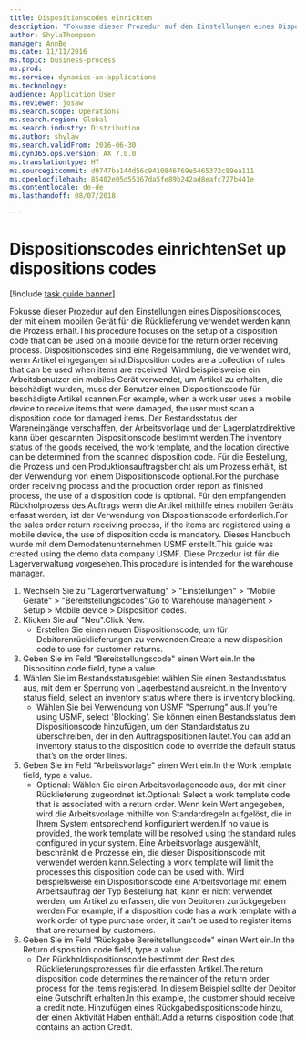 ```yaml
--- 
title: Dispositionscodes einrichten
description: "Fokusse dieser Prozedur auf den Einstellungen eines Dispositionscodes, der mit einem mobilen Gerät für die Rücklieferung verwendet werden kann, die Prozess erhält."
author: ShylaThompson
manager: AnnBe
ms.date: 11/11/2016
ms.topic: business-process
ms.prod: 
ms.service: dynamics-ax-applications
ms.technology: 
audience: Application User
ms.reviewer: josaw
ms.search.scope: Operations
ms.search.region: Global
ms.search.industry: Distribution
ms.author: shylaw
ms.search.validFrom: 2016-06-30
ms.dyn365.ops.version: AX 7.0.0
ms.translationtype: HT
ms.sourcegitcommit: d9747ba144d56c9410846769e5465372c89ea111
ms.openlocfilehash: 85402e05d55367da5fe89b242ad8eafc727b441e
ms.contentlocale: de-de
ms.lasthandoff: 08/07/2018

---
```

# <a name="set-up-dispositions-codes"></a><span data-ttu-id="79450-103">Dispositionscodes einrichten</span><span class="sxs-lookup"><span data-stu-id="79450-103">Set up dispositions codes</span></span>

[!include [task guide banner](../../includes/task-guide-banner.md)]

<span data-ttu-id="79450-104">Fokusse dieser Prozedur auf den Einstellungen eines Dispositionscodes, der mit einem mobilen Gerät für die Rücklieferung verwendet werden kann, die Prozess erhält.</span><span class="sxs-lookup"><span data-stu-id="79450-104">This procedure focuses on the setup of a disposition code that can be used on a mobile device for the return order receiving process.</span></span> <span data-ttu-id="79450-105">Dispositionscodes sind eine Regelsammlung, die verwendet wird, wenn Artikel eingegangen sind.</span><span class="sxs-lookup"><span data-stu-id="79450-105">Disposition codes are a collection of rules that can be used when items are received.</span></span> <span data-ttu-id="79450-106">Wird beispielsweise ein Arbeitsbenutzer ein mobiles Gerät verwendet, um Artikel zu erhalten, die beschädigt wurden, muss der Benutzer einen Dispositionscode für beschädigte Artikel scannen.</span><span class="sxs-lookup"><span data-stu-id="79450-106">For example, when a work user uses a mobile device to receive items that were damaged, the user must scan a disposition code for damaged items.</span></span> <span data-ttu-id="79450-107">Der Bestandsstatus der Wareneingänge verschaffen, der Arbeitsvorlage und der Lagerplatzdirektive kann über gescannten Dispositionscode bestimmt werden.</span><span class="sxs-lookup"><span data-stu-id="79450-107">The inventory status of the goods received, the work template, and the location directive can be determined from the scanned disposition code.</span></span> <span data-ttu-id="79450-108">Für die Bestellung, die Prozess und den Produktionsauftragsbericht als um Prozess erhält, ist der Verwendung von einem Dispositionscode optional.</span><span class="sxs-lookup"><span data-stu-id="79450-108">For the purchase order receiving process and the production order report as finished process, the use of a disposition code is optional.</span></span> <span data-ttu-id="79450-109">Für den empfangenden Rückholprozess des Auftrags wenn die Artikel mithilfe eines mobilen Geräts erfasst werden, ist der Verwendung von Dispositionscode erforderlich.</span><span class="sxs-lookup"><span data-stu-id="79450-109">For the sales order return receiving process, if the items are registered using a mobile device, the use of disposition code is mandatory.</span></span>  <span data-ttu-id="79450-110">Dieses Handbuch wurde mit dem Demodatenunternehmen USMF erstellt.</span><span class="sxs-lookup"><span data-stu-id="79450-110">This guide was created using the demo data company USMF.</span></span> <span data-ttu-id="79450-111">Diese Prozedur ist für die Lagerverwaltung vorgesehen.</span><span class="sxs-lookup"><span data-stu-id="79450-111">This procedure is intended for the warehouse manager.</span></span> 

1. <span data-ttu-id="79450-112">Wechseln Sie zu "Lagerortverwaltung" > "Einstellungen" > "Mobile Geräte" > "Bereitstellungscodes".</span><span class="sxs-lookup"><span data-stu-id="79450-112">Go to Warehouse management > Setup > Mobile device > Disposition codes.</span></span>
2. <span data-ttu-id="79450-113">Klicken Sie auf "Neu".</span><span class="sxs-lookup"><span data-stu-id="79450-113">Click New.</span></span>
    * <span data-ttu-id="79450-114">Erstellen Sie einen neuen Dispositionscode, um für Debitorenrücklieferungen zu verwenden.</span><span class="sxs-lookup"><span data-stu-id="79450-114">Create a new disposition code to use for customer returns.</span></span>  
3. <span data-ttu-id="79450-115">Geben Sie im Feld "Bereitstellungscode" einen Wert ein.</span><span class="sxs-lookup"><span data-stu-id="79450-115">In the Disposition code field, type a value.</span></span>
4. <span data-ttu-id="79450-116">Wählen Sie im Bestandsstatusgebiet wählen Sie einen Bestandsstatus aus, mit dem er Sperrung von Lagerbestand ausreicht.</span><span class="sxs-lookup"><span data-stu-id="79450-116">In the Inventory status field, select an inventory status where there is inventory blocking.</span></span>
    * <span data-ttu-id="79450-117">Wählen Sie bei Verwendung von USMF "Sperrung" aus.</span><span class="sxs-lookup"><span data-stu-id="79450-117">If you're using USMF, select 'Blocking'.</span></span> <span data-ttu-id="79450-118">Sie können einen Bestandsstatus dem Dispositionscode hinzufügen, um den Standardstatus zu überschreiben, der in den Auftragspositionen lautet.</span><span class="sxs-lookup"><span data-stu-id="79450-118">You can add an inventory status to the disposition code to override the default status that’s on the order lines.</span></span>  
5. <span data-ttu-id="79450-119">Geben Sie im Feld "Arbeitsvorlage" einen Wert ein.</span><span class="sxs-lookup"><span data-stu-id="79450-119">In the Work template field, type a value.</span></span>
    * <span data-ttu-id="79450-120">Optional: Wählen Sie einen Arbeitsvorlagencode aus, der mit einer Rücklieferung zugeordnet ist.</span><span class="sxs-lookup"><span data-stu-id="79450-120">Optional: Select a work template code that is associated with a return order.</span></span> <span data-ttu-id="79450-121">Wenn kein Wert angegeben, wird die Arbeitsvorlage mithilfe von Standardregeln aufgelöst, die in Ihrem System entsprechend konfiguriert werden.</span><span class="sxs-lookup"><span data-stu-id="79450-121">If no value is provided, the work template will be resolved using the standard rules configured in your system.</span></span> <span data-ttu-id="79450-122">Eine Arbeitsvorlage ausgewählt, beschränkt die Prozesse ein, die dieser Dispositionscode mit verwendet werden kann.</span><span class="sxs-lookup"><span data-stu-id="79450-122">Selecting a work template will limit the processes this disposition code can be used with.</span></span> <span data-ttu-id="79450-123">Wird beispielsweise ein Dispositionscode eine Arbeitsvorlage mit einem Arbeitsauftrag der Typ Bestellung hat, kann er nicht verwendet werden, um Artikel zu erfassen, die von Debitoren zurückgegeben werden.</span><span class="sxs-lookup"><span data-stu-id="79450-123">For example, if a disposition code has a work template with a work order of type purchase order, it can’t be used to register items that are returned by customers.</span></span>  
6. <span data-ttu-id="79450-124">Geben Sie im Feld "Rückgabe Bereitstellungscode" einen Wert ein.</span><span class="sxs-lookup"><span data-stu-id="79450-124">In the Return disposition code field, type a value.</span></span>
    * <span data-ttu-id="79450-125">Der Rückholdispositionscode bestimmt den Rest des Rücklieferungsprozesses für die erfassten Artikel.</span><span class="sxs-lookup"><span data-stu-id="79450-125">The return disposition code determines the remainder of the return order process for the items registered.</span></span> <span data-ttu-id="79450-126">In diesem Beispiel sollte der Debitor eine Gutschrift erhalten.</span><span class="sxs-lookup"><span data-stu-id="79450-126">In this example, the customer should receive a credit note.</span></span> <span data-ttu-id="79450-127">Hinzufügen eines Rückgabedispositionscode hinzu, der einen Aktivität Haben enthält.</span><span class="sxs-lookup"><span data-stu-id="79450-127">Add a returns disposition code that contains an action Credit.</span></span>  


